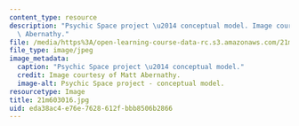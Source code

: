 ```yaml
---
content_type: resource
description: "Psychic Space project \u2014 conceptual model. Image courtesy of Matt\
  \ Abernathy."
file: /media/https%3A/open-learning-course-data-rc.s3.amazonaws.com/21m-603-principles-of-design-fall-2005/eda38ac4e76e7628612fbbb8506b2866_21m603016.jpg
file_type: image/jpeg
image_metadata:
  caption: "Psychic Space project \u2014 conceptual model."
  credit: Image courtesy of Matt Abernathy.
  image-alt: Psychic Space project - conceptual model.
resourcetype: Image
title: 21m603016.jpg
uid: eda38ac4-e76e-7628-612f-bbb8506b2866
---
```

